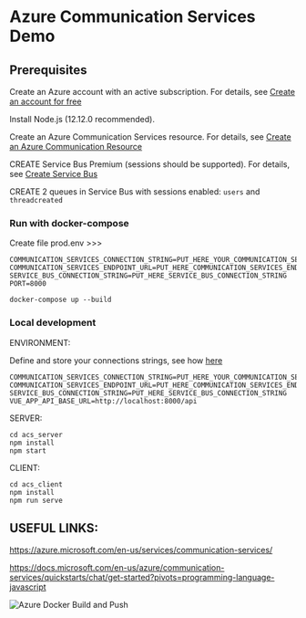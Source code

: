# Azure Communication Services Demo
## Prerequisites
Create an Azure account with an active subscription. For details, see [Create an account for free](https://azure.microsoft.com/free/?WT.mc_id=A261C142F)

Install Node.js (12.12.0 recommended).

Create an Azure Communication Services resource. For details, see [Create an Azure Communication Resource](https://docs.microsoft.com/en-us/azure/communication-services/quickstarts/create-communication-resource?tabs=windows&pivots=platform-azp)

CREATE Service Bus Premium (sessions should be supported). For details, see [Create Service Bus](https://azure.microsoft.com/en-us/services/service-bus/)

CREATE 2 queues in Service Bus with sessions enabled: `users` and `threadcreated` 

### Run with docker-compose
Create file prod.env >>>
```
COMMUNICATION_SERVICES_CONNECTION_STRING=PUT_HERE_YOUR_COMMUNICATION_SERVICES_CONNECTION_STRING
COMMUNICATION_SERVICES_ENDPOINT_URL=PUT_HERE_COMMUNICATION_SERVICES_ENDPOINT_URL
SERVICE_BUS_CONNECTION_STRING=PUT_HERE_SERVICE_BUS_CONNECTION_STRING
PORT=8000
```

```
docker-compose up --build
```

### Local development 
ENVIRONMENT:

Define and store your connections strings, see how [here](<https://docs.microsoft.com/en-us/azure/communication-services/quickstarts/create-communication-resource?tabs=windows&pivots=platform-azp#store-your-connection-string>)
```
COMMUNICATION_SERVICES_CONNECTION_STRING=PUT_HERE_YOUR_COMMUNICATION_SERVICES_CONNECTION_STRING
COMMUNICATION_SERVICES_ENDPOINT_URL=PUT_HERE_COMMUNICATION_SERVICES_ENDPOINT_URL
SERVICE_BUS_CONNECTION_STRING=PUT_HERE_SERVICE_BUS_CONNECTION_STRING
VUE_APP_API_BASE_URL=http://localhost:8000/api
```


SERVER:
```
cd acs_server
npm install
npm start
```
CLIENT:
```
cd acs_client
npm install
npm run serve
```

## USEFUL LINKS:
<https://azure.microsoft.com/en-us/services/communication-services/>

<https://docs.microsoft.com/en-us/azure/communication-services/quickstarts/chat/get-started?pivots=programming-language-javascript>

![Azure Docker Build and Push](https://github.com/acxe12/acs/workflows/Azure%20Docker%20Build%20and%20Push/badge.svg?branch=master)

